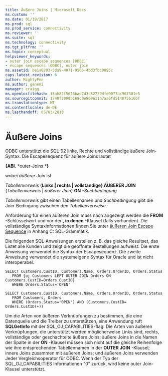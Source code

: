 ```yaml
---
title: Äußere Joins | Microsoft Docs
ms.custom: ''
ms.date: 01/19/2017
ms.prod: sql
ms.prod_service: connectivity
ms.reviewer: ''
ms.suite: sql
ms.technology: connectivity
ms.tgt_pltfrm: ''
ms.topic: conceptual
helpviewer_keywords:
- outer join escape sequences [ODBC]
- escape sequences [ODBC], outer join
ms.assetid: be1a0203-5da9-4871-9566-4bd3fbc0895c
caps.latest.revision: 6
author: MightyPen
ms.author: genemi
manager: craigg
ms.openlocfilehash: 15ab82f5623bad7d3c82729dfd9077ac967301e5
ms.sourcegitcommit: 1740f3090b168c0e809611a7aa6fd514075616bf
ms.translationtype: MT
ms.contentlocale: de-DE
ms.lasthandoff: 05/03/2018
---
```

# <a name="outer-joins"></a>Äußere Joins
ODBC unterstützt die SQL-92 linke, Rechte und vollständige äußere Join-Syntax. Die Escapesequenz für äußere Joins lautet  
  
 **{ABl.** *outer-Joins ***}**  
  
 wobei *äußerer Join* ist  
  
 *Tabellenverweis* {**Links &#124; rechts &#124; vollständige} ÄUßERER JOIN** {*Tabellenverweis* &#124; *äußerer Join*} **ON**  *-Suchbedingung*  
  
 *Tabellenverweis* gibt einen Tabellennamen und *Suchbedingung* gibt die Join-Bedingung zwischen den *Tabellenverweise*.  
  
 Anforderung für einen äußeren Join muss nach angezeigt werden die **FROM** -Schlüsselwort und vor der **, in denen** -Klausel (falls vorhanden). Die vollständige Syntaxinformationen finden Sie unter [äußeren Join Escape Sequence](../../../odbc/reference/appendixes/outer-join-escape-sequence.md) in Anhang C: SQL-Grammatik.  
  
 Die folgenden SQL-Anweisungen erstellen z. B. das gleiche Resultset, das Listet alle Kunden und zeigt die geöffnete Bestellungen aufweist. Die erste Anweisung verwendet die Syntax der Escapesequenz. Die zweite Anweisung verwendet die systemeigene Syntax für Oracle und ist nicht interoperabel.  
  
```  
SELECT Customers.CustID, Customers.Name, Orders.OrderID, Orders.Status  
   FROM {oj Customers LEFT OUTER JOIN Orders ON Customers.CustID=Orders.CustID}  
   WHERE Orders.Status='OPEN'  
  
SELECT Customers.CustID, Customers.Name, Orders.OrderID, Orders.Status  
   FROM Customers, Orders  
   WHERE (Orders.Status='OPEN') AND (Customers.CustID= Orders.CustID(+))  
```  
  
 Um die Arten von äußeren Verknüpfungen zu bestimmen, die eine Datenquelle und die Treiber zu unterstützen, eine Anwendung ruft **SQLGetInfo** mit der SQL_OJ_CAPABILITIES-flag. Die Arten von äußeren Verknüpfungen, die unterstützt werden möglicherweise Links sind, rechts, vollständige oder geschachtelte äußere Joins; äußere Joins in die Namen der Spalte in der **ON** -Klausel müssen sich nicht auf die gleiche Reihenfolge wie ihre entsprechenden Tabellennamen in der **OUTER JOIN** -Klausel; innere Joins zusammen mit äußeren Joins; und äußeren Joins verwenden Jeder Vergleichsoperator für ODBC. Wenn der Typ der SQL_OJ_CAPABILITIES Informationen "0" zurück, wird keine outer Join-Klausel unterstützt.
